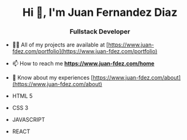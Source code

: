 <h1 align="center">Hi 👋, I'm Juan Fernandez Diaz</h1>
<h3 align="center">Fullstack Developer</h3>

- 👨‍💻 All of my projects are available at [https://www.juan-fdez.com/portfolio](https://www.juan-fdez.com/portfolio)

- 📫 How to reach me **https://www.juan-fdez.com/home**

- 📄 Know about my experiences [https://www.juan-fdez.com/about](https://www.juan-fdez.com/about)

<ul>
  <li><p font-size="5px" color="#F16529">HTML 5</p></li>
  <li><p color="#1572B6">CSS 3</p></li>
  <li><p color="#F0DB4F">JAVASCRIPT</p></li>
  <li><p color="#61DAFB">REACT</p></li>
</ul>
